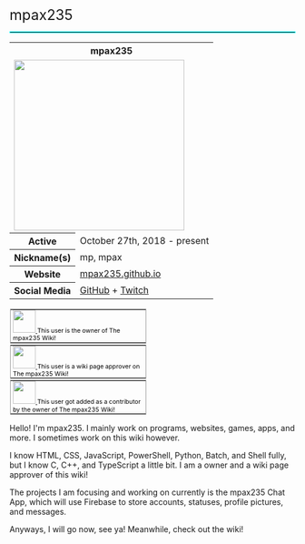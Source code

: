 <span style="font-size: 1.8em;">mpax235</span>
<hr style="border: 1px solid #00ffff;"></hr>
<table class="infobox">
    <tbody>
        <tr>
            <th colspan="2" class="infobox-above">mpax235</th>
        </tr>
        <tr>
            <td colspan="2" class="infobox-image">
                <span typeof="File">
                    <a href="../assets/images/mpax235pfp.png" class="file-description">
                        <img src="../assets/images/mpax235pfp.png" width="300" height="300" class="file-element">
                    </a>
                </span>
            </td>
        </tr>
        <tr>
            <th scope="row" class="infobox-label">Active</th>
            <td class="infobox-data">October 27th, 2018 - present</td>
        </tr>
        <tr>
            <th scope="row" class="infobox-label">Nickname(s)</th>
            <td class="infobox-data">mp, mpax</td>
        </tr>
        <tr>
            <th scope="row" class="infobox-label">Website</th>
            <td class="infobox-data">
                <a rel="nofollow" class="external text" href="https://mpax235.github.io">mpax235.github.io</a>
            </td>
        </tr>
        <tr>
            <th scope="row" class="infobox-label">Social Media</th>
            <td class="infobox-data">
                <a rel="nofollow" class="external text" href="https://github.com/mpax235">GitHub</a>
                +
                <a rel="nofollow" class="external text" href="https://twitch.tv/mpax235">Twitch</a>
            </td>
        </tr>
    </tbody>
</table>
<div style="display: flex; flex-direction: column">
    <div class="wikipediauserbox" style="float:left;border:1px solid #999;margin:1px;width:238px">
        <table role="presentation" style="border-collapse:collapse;width:238px;margin-bottom:0;margin-top:0;color:inherit">
            <tbody>
                <tr>
                    <td style="border:0;text-align:left;font-size:8pt;padding:0 4px 0 4px;height:45px;line-height:1.25em;color:black;vertical-align:middle">
                        <span typeof="File">
                            <a href="../assets/images/Owner_icon.png" class="file-description">
                                <img src="../assets/images/Owner_icon.png" decoding="async" width="40" height="40" class="file-element">
                            </a>
                        </span>
                        This user is the owner of The mpax235 Wiki!
                    </td>
                </tr>
            </tbody>
        </table>
    </div>
    <div class="wikipediauserbox" style="float:left;border:1px solid #999;margin:1px;width:238px">
        <table role="presentation" style="border-collapse:collapse;width:238px;margin-bottom:0;margin-top:0;color:inherit">
            <tbody>
                <tr>
                    <td style="border:0;text-align:left;font-size:8pt;padding:0 4px 0 4px;height:45px;line-height:1.25em;color:black;vertical-align:middle">
                        <span typeof="File">
                            <a href="../assets/images/Owner_icon.png" class="file-description">
                                <img src="../assets/images/Owner_icon.png" decoding="async" width="40" height="40" class="file-element">
                            </a>
                        </span>
                        This user is a wiki page approver on The mpax235 Wiki!
                    </td>
                </tr>
            </tbody>
        </table>
    </div>
    <div class="wikipediauserbox" style="float:left;border:1px solid #999;margin:1px;width:238px">
        <table role="presentation" style="border-collapse:collapse;width:238px;margin-bottom:0;margin-top:0;color:inherit">
            <tbody>
                <tr>
                    <td style="border:0;text-align:left;font-size:8pt;padding:0 4px 0 4px;height:45px;line-height:1.25em;color:black;vertical-align:middle">
                        <span typeof="File">
                            <a href="../assets/images/Owner_icon.png" class="file-description">
                                <img src="../assets/images/Owner_icon.png" decoding="async" width="40" height="40" class="file-element">
                            </a>
                        </span>
                        This user got added as a contributor by the owner of The mpax235 Wiki!
                    </td>
                </tr>
            </tbody>
        </table>
    </div>
</div>
<p>Hello! I'm mpax235. I mainly work on programs, websites, games, apps, and more. I sometimes work on this wiki however.</p> 
<p>I know HTML, CSS, JavaScript, PowerShell, Python, Batch, and Shell fully, but I know C, C++, and TypeScript a little bit. I am a owner and a wiki page approver of this wiki!</p>
<p>The projects I am focusing and working on currently is the mpax235 Chat App, which will use Firebase to store accounts, statuses, profile pictures, and messages.</p>
<p>Anyways, I will go now, see ya! Meanwhile, check out the wiki!</p>